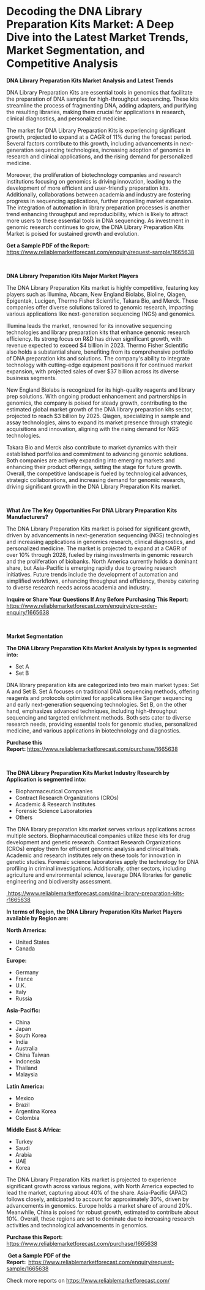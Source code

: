<p><h1>Decoding the DNA Library Preparation Kits Market: A Deep Dive into the Latest Market Trends, Market Segmentation, and Competitive Analysis</h1></p><p><strong>DNA Library Preparation Kits Market Analysis and Latest Trends</strong></p>
<p><p>DNA Library Preparation Kits are essential tools in genomics that facilitate the preparation of DNA samples for high-throughput sequencing. These kits streamline the process of fragmenting DNA, adding adapters, and purifying the resulting libraries, making them crucial for applications in research, clinical diagnostics, and personalized medicine. </p><p>The market for DNA Library Preparation Kits is experiencing significant growth, projected to expand at a CAGR of 11% during the forecast period. Several factors contribute to this growth, including advancements in next-generation sequencing technologies, increasing adoption of genomics in research and clinical applications, and the rising demand for personalized medicine. </p><p>Moreover, the proliferation of biotechnology companies and research institutions focusing on genomics is driving innovation, leading to the development of more efficient and user-friendly preparation kits. Additionally, collaborations between academia and industry are fostering progress in sequencing applications, further propelling market expansion. The integration of automation in library preparation processes is another trend enhancing throughput and reproducibility, which is likely to attract more users to these essential tools in DNA sequencing. As investment in genomic research continues to grow, the DNA Library Preparation Kits Market is poised for sustained growth and evolution.</p></p>
<p><strong>Get a Sample PDF of the Report:&nbsp;</strong> <a href="https://www.reliablemarketforecast.com/enquiry/request-sample/1665638?utm_campaign=2580&utm_medium=2&utm_source=Github&utm_content=ia&utm_term=03032025&utm_id=dna-library-preparation-kits">https://www.reliablemarketforecast.com/enquiry/request-sample/1665638</a></p>
<p>&nbsp;</p>
<p><strong>DNA Library Preparation Kits Major Market Players</strong></p>
<p><p>The DNA Library Preparation Kits market is highly competitive, featuring key players such as Illumina, Abcam, New England Biolabs, Bioline, Qiagen, Epigentek, Lucigen, Thermo Fisher Scientific, Takara Bio, and Merck. These companies offer diverse solutions tailored to genomic research, impacting various applications like next-generation sequencing (NGS) and genomics.</p><p>Illumina leads the market, renowned for its innovative sequencing technologies and library preparation kits that enhance genomic research efficiency. Its strong focus on R&D has driven significant growth, with revenue expected to exceed $4 billion in 2023. Thermo Fisher Scientific also holds a substantial share, benefiting from its comprehensive portfolio of DNA preparation kits and solutions. The company's ability to integrate technology with cutting-edge equipment positions it for continued market expansion, with projected sales of over $37 billion across its diverse business segments.</p><p>New England Biolabs is recognized for its high-quality reagents and library prep solutions. With ongoing product enhancement and partnerships in genomics, the company is poised for steady growth, contributing to the estimated global market growth of the DNA library preparation kits sector, projected to reach $3 billion by 2025. Qiagen, specializing in sample and assay technologies, aims to expand its market presence through strategic acquisitions and innovation, aligning with the rising demand for NGS technologies.</p><p>Takara Bio and Merck also contribute to market dynamics with their established portfolios and commitment to advancing genomic solutions. Both companies are actively expanding into emerging markets and enhancing their product offerings, setting the stage for future growth. Overall, the competitive landscape is fueled by technological advances, strategic collaborations, and increasing demand for genomic research, driving significant growth in the DNA Library Preparation Kits market.</p></p>
<p>&nbsp;</p>
<p><strong>What Are The Key Opportunities For DNA Library Preparation Kits Manufacturers?</strong></p>
<p><p>The DNA Library Preparation Kits market is poised for significant growth, driven by advancements in next-generation sequencing (NGS) technologies and increasing applications in genomics research, clinical diagnostics, and personalized medicine. The market is projected to expand at a CAGR of over 10% through 2028, fueled by rising investments in genomic research and the proliferation of biobanks. North America currently holds a dominant share, but Asia-Pacific is emerging rapidly due to growing research initiatives. Future trends include the development of automation and simplified workflows, enhancing throughput and efficiency, thereby catering to diverse research needs across academia and industry.</p></p>
<p><strong>Inquire or Share Your Questions If Any Before Purchasing This Report:</strong> <a href="https://www.reliablemarketforecast.com/enquiry/pre-order-enquiry/1665638?utm_campaign=2580&utm_medium=2&utm_source=Github&utm_content=ia&utm_term=03032025&utm_id=dna-library-preparation-kits">https://www.reliablemarketforecast.com/enquiry/pre-order-enquiry/1665638</a></p>
<p>&nbsp;</p>
<p><strong>Market Segmentation</strong></p>
<p><strong>The DNA Library Preparation Kits Market Analysis by types is segmented into:</strong></p>
<p><ul><li>Set A</li><li>Set B</li></ul></p>
<p><p>DNA library preparation kits are categorized into two main market types: Set A and Set B. Set A focuses on traditional DNA sequencing methods, offering reagents and protocols optimized for applications like Sanger sequencing and early next-generation sequencing technologies. Set B, on the other hand, emphasizes advanced techniques, including high-throughput sequencing and targeted enrichment methods. Both sets cater to diverse research needs, providing essential tools for genomic studies, personalized medicine, and various applications in biotechnology and diagnostics.</p></p>
<p><strong>Purchase this Report:&nbsp;</strong><a href="https://www.reliablemarketforecast.com/purchase/1665638?utm_campaign=2580&utm_medium=2&utm_source=Github&utm_content=ia&utm_term=03032025&utm_id=dna-library-preparation-kits">https://www.reliablemarketforecast.com/purchase/1665638</a></p>
<p>&nbsp;</p>
<p><strong>The DNA Library Preparation Kits Market Industry Research by Application is segmented into:</strong></p>
<p><ul><li>Biopharmaceutical Companies</li><li>Contract Research Organizations (CROs)</li><li>Academic & Research Institutes</li><li>Forensic Science Laboratories</li><li>Others</li></ul></p>
<p><p>The DNA library preparation kits market serves various applications across multiple sectors. Biopharmaceutical companies utilize these kits for drug development and genetic research. Contract Research Organizations (CROs) employ them for efficient genomic analysis and clinical trials. Academic and research institutes rely on these tools for innovation in genetic studies. Forensic science laboratories apply the technology for DNA profiling in criminal investigations. Additionally, other sectors, including agriculture and environmental science, leverage DNA libraries for genetic engineering and biodiversity assessment.</p></p>
<p><a href="https://www.reliablemarketforecast.com/dna-library-preparation-kits-r1665638?utm_campaign=2580&utm_medium=2&utm_source=Github&utm_content=ia&utm_term=03032025&utm_id=dna-library-preparation-kits">&nbsp;https://www.reliablemarketforecast.com/dna-library-preparation-kits-r1665638</a></p>
<p><strong>In terms of Region, the DNA Library Preparation Kits Market Players available by Region are:</strong></p>
<p>
    <p> <strong> North America: </strong>
        <ul>
            <li>United States</li>
            <li>Canada</li>
        </ul>
        </p> 
    <p> <strong> Europe: </strong>
        <ul>
            <li>Germany</li>
            <li>France</li>
            <li>U.K.</li>
            <li>Italy</li>
            <li>Russia</li>
        </ul>
        </p> 
    <p> <strong> Asia-Pacific: </strong>
        <ul>
            <li>China</li>
            <li>Japan</li>
            <li>South Korea</li>
            <li>India</li>
            <li>Australia</li>
            <li>China Taiwan</li>
            <li>Indonesia</li>
            <li>Thailand</li>
            <li>Malaysia</li>
        </ul>
        </p> 
    <p> <strong> Latin America: </strong>
        <ul>
            <li>Mexico</li>
            <li>Brazil</li>
            <li>Argentina Korea</li>
            <li>Colombia</li>
        </ul>
        </p> 
    <p> <strong> Middle East & Africa: </strong>
        <ul>
            <li>Turkey</li>
            <li>Saudi</li>
            <li>Arabia</li>
            <li>UAE</li>
            <li>Korea</li>
        </ul>
    </p>
    </p>
<p><p>The DNA Library Preparation Kits market is projected to experience significant growth across various regions, with North America expected to lead the market, capturing about 40% of the share. Asia-Pacific (APAC) follows closely, anticipated to account for approximately 30%, driven by advancements in genomics. Europe holds a market share of around 20%. Meanwhile, China is poised for robust growth, estimated to contribute about 10%. Overall, these regions are set to dominate due to increasing research activities and technological advancements in genomics.</p></p>
<p><strong>Purchase this Report: </strong><a href="https://www.reliablemarketforecast.com/purchase/1665638?utm_campaign=2580&utm_medium=2&utm_source=Github&utm_content=ia&utm_term=03032025&utm_id=dna-library-preparation-kits">https://www.reliablemarketforecast.com/purchase/1665638</a></p>
<p>&nbsp;<strong>Get a Sample PDF of the Report:&nbsp;&nbsp;</strong><a href="https://www.reliablemarketforecast.com/enquiry/request-sample/1665638?utm_campaign=2580&utm_medium=2&utm_source=Github&utm_content=ia&utm_term=03032025&utm_id=dna-library-preparation-kits">https://www.reliablemarketforecast.com/enquiry/request-sample/1665638</a></p>
<p><strong></strong></p>
<p>Check more reports on <a href="https://www.reliablemarketforecast.com/?utm_campaign=2580&utm_medium=2&utm_source=Github&utm_content=ia&utm_term=03032025&utm_id=dna-library-preparation-kits">https://www.reliablemarketforecast.com/</a></p>